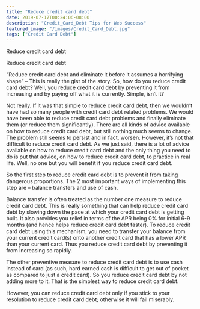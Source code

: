 ```yaml
---
title: "Reduce credit card debt"
date: 2019-07-17T00:24:06-08:00
description: "Credit_Card_Debt Tips for Web Success"
featured_image: "/images/Credit_Card_Debt.jpg"
tags: ["Credit Card Debt"]
---
```


Reduce credit card debt

Reduce credit card debt

“Reduce credit card debt and eliminate it before it assumes a horrifying shape” – This is really the gist of the story. So, how do you reduce credit card debt? Well, you reduce credit card debt by preventing it from increasing and by paying off what it is currently. Simple, isn’t it?

Not really. If it was that simple to reduce credit card debt, then we wouldn’t have had so many people with credit card debt related problems. We would have been able to reduce credit card debt problems and finally eliminate them (or reduce them significantly). There are all kinds of advice available on how to reduce credit card debt, but still nothing much seems to change. The problem still seems to persist and in fact, worsen. However, it’s not that difficult to reduce credit card debt. As we just said, there is a lot of advice available on how to reduce credit card debt and the only thing you need to do is put that advice, on how to reduce credit card debt, to practice in real life. Well, no one but you will benefit if you reduce credit card debt. 

So the first step to reduce credit card debt is to prevent it from taking dangerous proportions. The 2 most important ways of implementing this step are – balance transfers and use of cash. 

Balance transfer is often treated as the number one measure to reduce credit card debt. This is really something that can help reduce credit card debt by slowing down the pace at which your credit card debt is getting built. It also provides you relief in terms of the APR being 0% for initial 6-9 months (and hence helps reduce credit card debt faster). To reduce credit card debt using this mechanism, you need to transfer your balance from your current credit card(s) onto another credit card that has a lower APR than your current card. Thus you reduce credit card debt by preventing it from increasing so rapidly. 

The other preventive measure to reduce credit card debt is to use cash instead of card (as such, hard earned cash is difficult to get out of pocket as compared to just a credit card). So you reduce credit card debt by not adding more to it. That is the simplest way to reduce credit card debt.

However, you can reduce credit card debt only if you stick to your resolution to reduce credit card debt; otherwise it will fail miserably.

